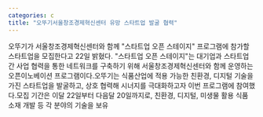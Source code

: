 ```yaml
---
categories: c
title: "오뚜기서울창조경제혁신센터 유망 스타트업 발굴 협력"
---
```

오뚜기가 서울창조경제혁신센터와 함께 "스타트업 오픈 스테이지" 프로그램에 참가할 스타트업을 모집한다고 22일 밝혔다. "스타트업 오픈 스테이지"는 대기업과 스타트업 간 사업 협력을 통한 네트워크를 구축하기 위해 서울창조경제혁신센터와 함께 운영하는 오픈이노베이션 프로그램이다.오뚜기는 식품산업에 적용 가능한 친환경, 디지털 기술을 가진 스타트업을 발굴하고, 상호 협력해 시너지를 극대화하고자 이번 프로그램에 참여했다.모집 기간은 이달 22일부터 다음달 20일까지로, 친환경, 디지털, 미생물 활용 식품 소재 개발 등 각 분야의 기술을 보유